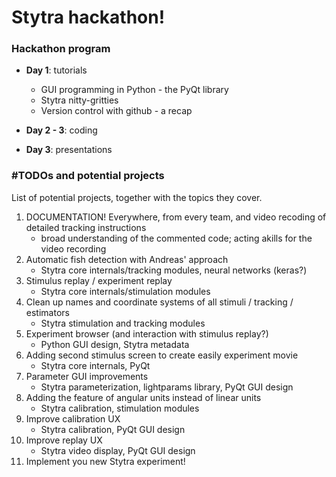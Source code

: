 # Stytra hackathon!

### Hackathon program

- **Day 1**: tutorials
  - GUI programming in Python - the PyQt library
  - Stytra nitty-gritties
  - Version control with github - a recap
 
 - **Day 2 - 3**: coding
 
 - **Day 3**: presentations
 


### #TODOs and potential projects

List of potential projects, together with the topics they cover.

1. DOCUMENTATION! Everywhere, from every team, and video recoding of detailed tracking instructions
    - broad understanding of the commented code; acting akills for the video recording
2. Automatic fish detection with Andreas' approach
    - Stytra core internals/tracking modules, neural networks (keras?)
3. Stimulus replay / experiment replay
    - Stytra core internals/stimulation modules
4. Clean up names and coordinate systems of all stimuli / tracking / estimators
    - Stytra stimulation and tracking modules
5. Experiment browser  (and interaction with stimulus replay?)
    - Python GUI design, Stytra metadata
6. Adding second stimulus screen to create easily experiment movie
    - Stytra core internals, PyQt 
7. Parameter GUI improvements
    - Stytra parameterization, lightparams library, PyQt GUI design
8. Adding the feature of angular units instead of linear units
    - Stytra calibration, stimulation modules
9. Improve calibration UX
    - Stytra calibration, PyQt GUI design
10. Improve replay UX
    - Stytra video display, PyQt GUI design
11. Implement you new Stytra experiment!

